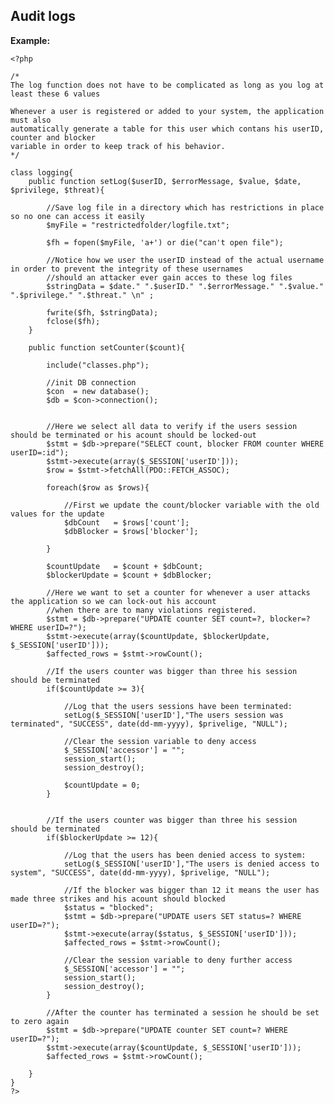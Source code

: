 
Audit logs
-------

**Example:**
    
    
    
    <?php

	/*
	The log function does not have to be complicated as long as you log at least these 6 values
	
	Whenever a user is registered or added to your system, the application must also 
	automatically generate a table for this user which contans his userID, counter and blocker
	variable in order to keep track of his behavior.
	*/
	
	class logging{
		public function setLog($userID, $errorMessage, $value, $date, $privilege, $threat){

			//Save log file in a directory which has restrictions in place so no one can access it easily
			$myFile = "restrictedfolder/logfile.txt";

			$fh = fopen($myFile, 'a+') or die("can't open file");

			//Notice how we user the userID instead of the actual username in order to prevent the integrity of these usernames
			//should an attacker ever gain acces to these log files
			$stringData = $date." ".$userID." ".$errorMessage." ".$value." ".$privilege." ".$threat." \n" ;

			fwrite($fh, $stringData);
			fclose($fh);
		}

		public function setCounter($count){
			
			include("classes.php");
			
			//init DB connection
			$con  = new database();
			$db = $con->connection();


			//Here we select all data to verify if the users session should be terminated or his acount should be locked-out
			$stmt = $db->prepare("SELECT count, blocker FROM counter WHERE userID=:id");
			$stmt->execute(array($_SESSION['userID']));
			$row = $stmt->fetchAll(PDO::FETCH_ASSOC);
		
			foreach($row as $rows){
	
				//First we update the count/blocker variable with the old values for the update
				$dbCount   = $rows['count'];
				$dbBlocker = $rows['blocker'];
		
			}
	
			$countUpdate   = $count + $dbCount;
			$blockerUpdate = $count + $dbBlocker; 

			//Here we want to set a counter for whenever a user attacks the application so we can lock-out his account 
			//when there are to many violations registered.
			$stmt = $db->prepare("UPDATE counter SET count=?, blocker=? WHERE userID=?");
			$stmt->execute(array($countUpdate, $blockerUpdate, $_SESSION['userID']));
			$affected_rows = $stmt->rowCount();

			//If the users counter was bigger than three his session should be terminated
			if($countUpdate >= 3){
	
				//Log that the users sessions have been terminated:
				setLog($_SESSION['userID'],"The users session was terminated", "SUCCESS", date(dd-mm-yyyy), $privelige, "NULL");
		
				//Clear the session variable to deny access
				$_SESSION['accessor'] = "";
				session_start();
				session_destroy();

				$countUpdate = 0;	
			}	
	
		
			//If the users counter was bigger than three his session should be terminated
			if($blockerUpdate >= 12){
		
				//Log that the users has been denied access to system:
				setLog($_SESSION['userID'],"The users is denied access to system", "SUCCESS", date(dd-mm-yyyy), $privelige, "NULL");
		
				//If the blocker was bigger than 12 it means the user has made three strikes and his acount should blocked
				$status = "blocked";
				$stmt = $db->prepare("UPDATE users SET status=? WHERE userID=?");
				$stmt->execute(array($status, $_SESSION['userID']));
				$affected_rows = $stmt->rowCount();	
				
				//Clear the session variable to deny further access
				$_SESSION['accessor'] = "";
				session_start();
				session_destroy();
			}	

			//After the counter has terminated a session he should be set to zero again
			$stmt = $db->prepare("UPDATE counter SET count=? WHERE userID=?");
			$stmt->execute(array($countUpdate, $_SESSION['userID']));
			$affected_rows = $stmt->rowCount();

		}
	}
	?>





	
